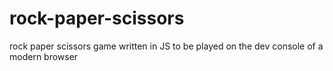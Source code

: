 # rock-paper-scissors
rock paper scissors game written in JS to be played on the dev console of a modern browser
